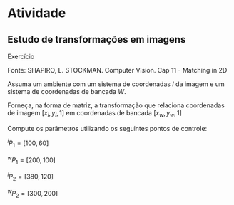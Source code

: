 # Atividade

## Estudo de transformações em imagens

Exercício

Fonte: SHAPIRO, L. STOCKMAN. Computer Vision. Cap 11 - Matching in 2D


Assuma um ambiente com um sistema de coordenadas $I$ da imagem e um sistema de coordenadas de bancada $W$. 

Forneça, na forma de matriz, a transformação que relaciona coordenadas de imagem $[x_i, y_i, 1]$ em coordenadas de bancada $[x_w, y_w, 1]$

Compute os parâmetros utilizando os seguintes pontos de controle:

$^{i}P_{1} = [100, 60]$

$^{w}P_{1} = [200, 100]$

$^{i}P_{2} = [380, 120]$

$^{w}P_{2} = [300, 200]$

